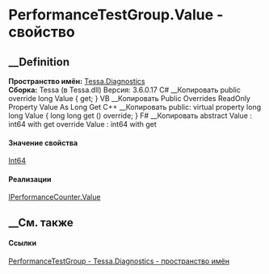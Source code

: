 # PerformanceTestGroup.Value - свойство
##  __Definition
 **Пространство имён:** [Tessa.Diagnostics](N_Tessa_Diagnostics.htm)  
 **Сборка:** Tessa (в Tessa.dll) Версия: 3.6.0.17
C# __Копировать
     public override long Value { get; }
VB __Копировать
     Public Overrides ReadOnly Property Value As Long
    	Get
C++ __Копировать
     public:
    virtual property long long Value {
    	long long get () override;
    }
F# __Копировать
     abstract Value : int64 with get
    override Value : int64 with get
#### Значение свойства
[Int64](https://learn.microsoft.com/dotnet/api/system.int64)
#### Реализации
[IPerformanceCounter.Value](P_Tessa_Diagnostics_IPerformanceCounter_Value.htm)  
##  __См. также
#### Ссылки
[PerformanceTestGroup - ](T_Tessa_Diagnostics_PerformanceTestGroup.htm)
[Tessa.Diagnostics - пространство имён](N_Tessa_Diagnostics.htm)
